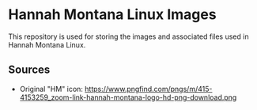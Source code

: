 # Hannah Montana Linux Images

This repository is used for storing the images and associated files used in Hannah Montana Linux.

## Sources
* Original "HM" icon: https://www.pngfind.com/pngs/m/415-4153259_zoom-link-hannah-montana-logo-hd-png-download.png
